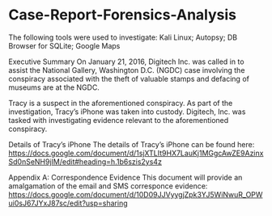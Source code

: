 # Case-Report-Forensics-Analysis
The following tools were used to investigate: Kali Linux; Autopsy; DB Browser for SQLite; Google Maps

Executive Summary
On January 21, 2016, Digitech Inc. was called in to assist the National Gallery, Washington D.C. (NGDC) case involving the conspiracy associated with the theft of valuable stamps and defacing of museums are at the NGDC. 

Tracy is a suspect in the aforementioned conspiracy. 
As part of the investigation, Tracy’s iPhone was taken into custody. 
Digitech, Inc. was tasked with investigating evidence relevant to the aforementioned conspiracy.


Details of Tracy’s iPhone
The details of Tracy’s iPhone can be found here:
https://docs.google.com/document/d/1sjXTLIt9HX7LauKj1MGgcAwZE9AzinxSd0nSeNH9jIM/edit#heading=h.1b6szis2ys4z






Appendix A: Correspondence Evidence
This document will provide an amalgamation of the email and SMS corresponce evidence: 
https://docs.google.com/document/d/10D09JJVyygjZpk3YJ5WiNwuR_OPWui0sJ67JYxJ87sc/edit?usp=sharing

